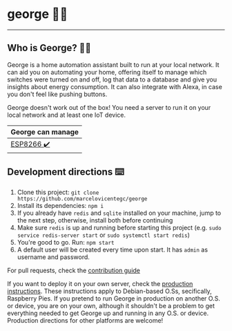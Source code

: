 # george 💁‍♂

---

## Who is George? 🤷‍♂

George is a home automation assistant built to run at your local network. It can aid you on automating your home, offering itself to manage which switches were turned on and off, log that data to a database and give you insights about energy consumption. It can also integrate with Alexa, in case you don't feel like pushing buttons.

George doesn't work out of the box! You need a server to run it on your local network and at least one IoT device.

| George can manage                   |
| ----------------------------------- |
| [ESP8266 ✔️](docs/SETUP.md#ESP8266) |

## Development directions ⌨️

1. Clone this project: `git clone https://github.com/marcelovicentegc/george`
2. Install its dependencies: `npm i`
3. If you already have `redis` and `sqlite` installed on your machine, jump to the next step, otherwise, install both before continuing
4. Make sure `redis` is up and running before starting this project (e.g. `sudo service redis-server start` or `sudo systemctl start redis`)
5. You're good to go. Run: `npm start`
6. A default user will be created every time upon start. It has `admin` as username and password.

For pull requests, check the [contribution guide](docs/CONTRIBUTING.md)

If you want to deploy it on your own server, check the [production instructions](docs/PRODUCTION_DIRECTIONS.md). These instructions apply to Debian-based O.Ss, secifically, Raspberry Pies. If you pretend to run George in production on another O.S. or device, you are on your own, although it shouldn't be a problem to get everything needed to get George up and running in any O.S. or device. Production directions for other platforms are welcome!
